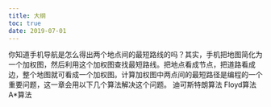 ```yaml
---
title: 大纲
toc: true
date: 2019-07-01
---
```

你知道手机导航是怎么得出两个地点间的最短路线的吗？其实，手机把地图简化为一个加权图，然后利用这个加权图查找最短路线。把地点看成节点，把道路看成边，整个地图就可看成一个加权图。计算加权图中两点间的最短路径是编程的一个重要问题，这一章会用以下几个算法解决这个问题。
迪可斯特朗算法
Floyd算法
A*算法
